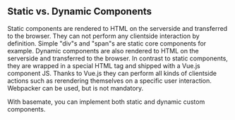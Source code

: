 ## Static vs. Dynamic Components

Static components are rendered to HTML on the serverside and transferred to the browser.
They can not perform any clientside interaction by definition. Simple "div"s and "span"s are static core
components for example.
Dynamic components are also rendered to HTML on the serverside and transferred
to the browser. In contrast to static components, they are wrapped in a special
HTML tag and shipped with a Vue.js component JS. Thanks to Vue.js they can perform
all kinds of clientside actions such as rerendering themselves on a specific
user interaction. Webpacker can be used, but is not mandatory.

With basemate, you can implement both static and dynamic custom components.
